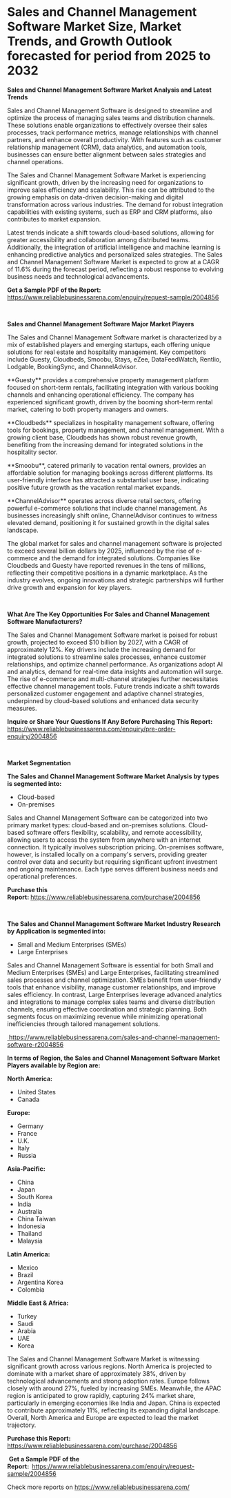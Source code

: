 <p><h1>Sales and Channel Management Software Market Size, Market Trends, and Growth Outlook forecasted for period from 2025 to 2032</h1></p><p><strong>Sales and Channel Management Software Market Analysis and Latest Trends</strong></p>
<p><p>Sales and Channel Management Software is designed to streamline and optimize the process of managing sales teams and distribution channels. These solutions enable organizations to effectively oversee their sales processes, track performance metrics, manage relationships with channel partners, and enhance overall productivity. With features such as customer relationship management (CRM), data analytics, and automation tools, businesses can ensure better alignment between sales strategies and channel operations.</p><p>The Sales and Channel Management Software Market is experiencing significant growth, driven by the increasing need for organizations to improve sales efficiency and scalability. This rise can be attributed to the growing emphasis on data-driven decision-making and digital transformation across various industries. The demand for robust integration capabilities with existing systems, such as ERP and CRM platforms, also contributes to market expansion.</p><p>Latest trends indicate a shift towards cloud-based solutions, allowing for greater accessibility and collaboration among distributed teams. Additionally, the integration of artificial intelligence and machine learning is enhancing predictive analytics and personalized sales strategies. The Sales and Channel Management Software Market is expected to grow at a CAGR of 11.6% during the forecast period, reflecting a robust response to evolving business needs and technological advancements.</p></p>
<p><strong>Get a Sample PDF of the Report:&nbsp;</strong> <a href="https://www.reliablebusinessarena.com/enquiry/request-sample/2004856?utm_campaign=2206&utm_medium=2&utm_source=Github&utm_content=ia&utm_term=29032025&utm_id=sales-and-channel-management-software">https://www.reliablebusinessarena.com/enquiry/request-sample/2004856</a></p>
<p>&nbsp;</p>
<p><strong>Sales and Channel Management Software Major Market Players</strong></p>
<p><p>The Sales and Channel Management Software market is characterized by a mix of established players and emerging startups, each offering unique solutions for real estate and hospitality management. Key competitors include Guesty, Cloudbeds, Smoobu, Stays, eZee, DataFeedWatch, Rentlio, Lodgable, BookingSync, and ChannelAdvisor.</p><p>**Guesty** provides a comprehensive property management platform focused on short-term rentals, facilitating integration with various booking channels and enhancing operational efficiency. The company has experienced significant growth, driven by the booming short-term rental market, catering to both property managers and owners.</p><p>**Cloudbeds** specializes in hospitality management software, offering tools for bookings, property management, and channel management. With a growing client base, Cloudbeds has shown robust revenue growth, benefiting from the increasing demand for integrated solutions in the hospitality sector.</p><p>**Smoobu**, catered primarily to vacation rental owners, provides an affordable solution for managing bookings across different platforms. Its user-friendly interface has attracted a substantial user base, indicating positive future growth as the vacation rental market expands.</p><p>**ChannelAdvisor** operates across diverse retail sectors, offering powerful e-commerce solutions that include channel management. As businesses increasingly shift online, ChannelAdvisor continues to witness elevated demand, positioning it for sustained growth in the digital sales landscape.</p><p>The global market for sales and channel management software is projected to exceed several billion dollars by 2025, influenced by the rise of e-commerce and the demand for integrated solutions. Companies like Cloudbeds and Guesty have reported revenues in the tens of millions, reflecting their competitive positions in a dynamic marketplace. As the industry evolves, ongoing innovations and strategic partnerships will further drive growth and expansion for key players.</p></p>
<p>&nbsp;</p>
<p><strong>What Are The Key Opportunities For Sales and Channel Management Software Manufacturers?</strong></p>
<p><p>The Sales and Channel Management Software market is poised for robust growth, projected to exceed $10 billion by 2027, with a CAGR of approximately 12%. Key drivers include the increasing demand for integrated solutions to streamline sales processes, enhance customer relationships, and optimize channel performance. As organizations adopt AI and analytics, demand for real-time data insights and automation will surge. The rise of e-commerce and multi-channel strategies further necessitates effective channel management tools. Future trends indicate a shift towards personalized customer engagement and adaptive channel strategies, underpinned by cloud-based solutions and enhanced data security measures.</p></p>
<p><strong>Inquire or Share Your Questions If Any Before Purchasing This Report:</strong> <a href="https://www.reliablebusinessarena.com/enquiry/pre-order-enquiry/2004856?utm_campaign=2206&utm_medium=2&utm_source=Github&utm_content=ia&utm_term=29032025&utm_id=sales-and-channel-management-software">https://www.reliablebusinessarena.com/enquiry/pre-order-enquiry/2004856</a></p>
<p>&nbsp;</p>
<p><strong>Market Segmentation</strong></p>
<p><strong>The Sales and Channel Management Software Market Analysis by types is segmented into:</strong></p>
<p><ul><li>Cloud-based</li><li>On-premises</li></ul></p>
<p><p>Sales and Channel Management Software can be categorized into two primary market types: cloud-based and on-premises solutions. Cloud-based software offers flexibility, scalability, and remote accessibility, allowing users to access the system from anywhere with an internet connection. It typically involves subscription pricing. On-premises software, however, is installed locally on a company's servers, providing greater control over data and security but requiring significant upfront investment and ongoing maintenance. Each type serves different business needs and operational preferences.</p></p>
<p><strong>Purchase this Report:&nbsp;</strong><a href="https://www.reliablebusinessarena.com/purchase/2004856?utm_campaign=2206&utm_medium=2&utm_source=Github&utm_content=ia&utm_term=29032025&utm_id=sales-and-channel-management-software">https://www.reliablebusinessarena.com/purchase/2004856</a></p>
<p>&nbsp;</p>
<p><strong>The Sales and Channel Management Software Market Industry Research by Application is segmented into:</strong></p>
<p><ul><li>Small and Medium Enterprises (SMEs)</li><li>Large Enterprises</li></ul></p>
<p><p>Sales and Channel Management Software is essential for both Small and Medium Enterprises (SMEs) and Large Enterprises, facilitating streamlined sales processes and channel optimization. SMEs benefit from user-friendly tools that enhance visibility, manage customer relationships, and improve sales efficiency. In contrast, Large Enterprises leverage advanced analytics and integrations to manage complex sales teams and diverse distribution channels, ensuring effective coordination and strategic planning. Both segments focus on maximizing revenue while minimizing operational inefficiencies through tailored management solutions.</p></p>
<p><a href="https://www.reliablebusinessarena.com/sales-and-channel-management-software-r2004856?utm_campaign=2206&utm_medium=2&utm_source=Github&utm_content=ia&utm_term=29032025&utm_id=sales-and-channel-management-software">&nbsp;https://www.reliablebusinessarena.com/sales-and-channel-management-software-r2004856</a></p>
<p><strong>In terms of Region, the Sales and Channel Management Software Market Players available by Region are:</strong></p>
<p>
    <p> <strong> North America: </strong>
        <ul>
            <li>United States</li>
            <li>Canada</li>
        </ul>
        </p> 
    <p> <strong> Europe: </strong>
        <ul>
            <li>Germany</li>
            <li>France</li>
            <li>U.K.</li>
            <li>Italy</li>
            <li>Russia</li>
        </ul>
        </p> 
    <p> <strong> Asia-Pacific: </strong>
        <ul>
            <li>China</li>
            <li>Japan</li>
            <li>South Korea</li>
            <li>India</li>
            <li>Australia</li>
            <li>China Taiwan</li>
            <li>Indonesia</li>
            <li>Thailand</li>
            <li>Malaysia</li>
        </ul>
        </p> 
    <p> <strong> Latin America: </strong>
        <ul>
            <li>Mexico</li>
            <li>Brazil</li>
            <li>Argentina Korea</li>
            <li>Colombia</li>
        </ul>
        </p> 
    <p> <strong> Middle East & Africa: </strong>
        <ul>
            <li>Turkey</li>
            <li>Saudi</li>
            <li>Arabia</li>
            <li>UAE</li>
            <li>Korea</li>
        </ul>
    </p>
    </p>
<p><p>The Sales and Channel Management Software Market is witnessing significant growth across various regions. North America is projected to dominate with a market share of approximately 38%, driven by technological advancements and strong adoption rates. Europe follows closely with around 27%, fueled by increasing SMEs. Meanwhile, the APAC region is anticipated to grow rapidly, capturing 24% market share, particularly in emerging economies like India and Japan. China is expected to contribute approximately 11%, reflecting its expanding digital landscape. Overall, North America and Europe are expected to lead the market trajectory.</p></p>
<p><strong>Purchase this Report: </strong><a href="https://www.reliablebusinessarena.com/purchase/2004856?utm_campaign=2206&utm_medium=2&utm_source=Github&utm_content=ia&utm_term=29032025&utm_id=sales-and-channel-management-software">https://www.reliablebusinessarena.com/purchase/2004856</a></p>
<p>&nbsp;<strong>Get a Sample PDF of the Report:&nbsp;&nbsp;</strong><a href="https://www.reliablebusinessarena.com/enquiry/request-sample/2004856?utm_campaign=2206&utm_medium=2&utm_source=Github&utm_content=ia&utm_term=29032025&utm_id=sales-and-channel-management-software">https://www.reliablebusinessarena.com/enquiry/request-sample/2004856</a></p>
<p><strong></strong></p>
<p>Check more reports on <a href="https://www.reliablebusinessarena.com/?utm_campaign=2206&utm_medium=2&utm_source=Github&utm_content=ia&utm_term=29032025&utm_id=sales-and-channel-management-software">https://www.reliablebusinessarena.com/</a></p>